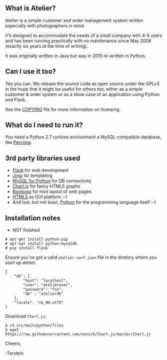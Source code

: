 ## What is Atelier?
Atelier is a simple customer and order management system written
especially with photographers in mind.

It's designed to accommodate the needs of a small company with 4-5
users and has been running practically with no maintenance since May
2008 (exactly six years at the time of writing).

It was originally written in Java but was in 2015 re-written in
Python.

## Can I use it too?

Yes you can. We release the source code as open source under the GPLv3
in the hope that it might be useful for others too, either as a simple
customer & order system or as a show case of an application using
Python and Flask.

See the [COPYING](COPYING) file for more information on licensing.

## What do I need to run it?

You need a Python 2.7 runtime environment a MySQL compatible database,
like [Percona](http://percona.com).

## 3rd party libraries used

- [Flask](http://flask.pocoo.org/) for web development
- [Jinja](http://jinja.pocoo.org/docs/dev/) for templating
- [MySQL for Python](http://sourceforge.net/projects/mysql-python/)
  for DB connectivity
- [Chart.js](https://github.com/nnnick/Chart.js)
  for fancy HTML5 graphs
- [Bootsrap](http://getbootstrap.com/) for nice layout of web pages
- [HTML5](http://www.w3.org/TR/html5/) as GUI platform  :-)
- And last, but not least, [Python](http://python.org) for the
  programming language itself :-)

## Installation notes
- NOT finished

```
# apt-get install python-pip
# apt-egt install python-mysqldb
# pip install flask

```

Ensure you've got a valid `atelier-conf.json` file in the diretory
where you start up atelier:
```
{
    "db": {
        "host": "localhost",
        "user": "atelieruser",
        "password": "foo",
        "db" : "atelierdb"
    },
    "locale": "nb_NO.utf8"
}
```

Download `Chart.js`:
```
$ cd src/main/python/files
$ wget https://raw.githubusercontent.com/nnnick/Chart.js/master/Chart.js
```


Cheers,

-Torstein
